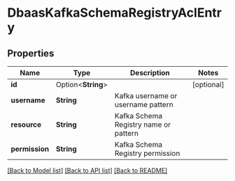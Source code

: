 # DbaasKafkaSchemaRegistryAclEntry

## Properties

Name | Type | Description | Notes
------------ | ------------- | ------------- | -------------
**id** | Option<**String**> |  | [optional]
**username** | **String** | Kafka username or username pattern | 
**resource** | **String** | Kafka Schema Registry name or pattern | 
**permission** | **String** | Kafka Schema Registry permission | 

[[Back to Model list]](../README.md#documentation-for-models) [[Back to API list]](../README.md#documentation-for-api-endpoints) [[Back to README]](../README.md)


